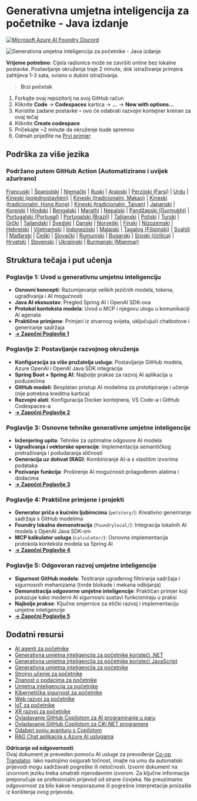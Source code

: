 <!--
CO_OP_TRANSLATOR_METADATA:
{
  "original_hash": "63b6426b88f6f56398ca3f1fbfc30889",
  "translation_date": "2025-07-29T16:25:21+00:00",
  "source_file": "README.md",
  "language_code": "hr"
}
-->
# Generativna umjetna inteligencija za početnike - Java izdanje
[![Microsoft Azure AI Foundry Discord](https://dcbadge.limes.pink/api/server/ByRwuEEgH4)](https://discord.com/invite/ByRwuEEgH4)

![Generativna umjetna inteligencija za početnike - Java izdanje](../../translated_images/beg-genai-series.8b48be9951cc574c25f8a3accba949bfd03c2f008e2c613283a1b47316fbee68.hr.png)

**Vrijeme potrebno**: Cijela radionica može se završiti online bez lokalne postavke. Postavljanje okruženja traje 2 minute, dok istraživanje primjera zahtijeva 1-3 sata, ovisno o dubini istraživanja.

> **Brzi početak**

1. Forkajte ovaj repozitorij na svoj GitHub račun  
2. Kliknite **Code** → **Codespaces** kartica → **...** → **New with options...**  
3. Koristite zadane postavke – ovo će odabrati razvojni kontejner kreiran za ovaj tečaj  
4. Kliknite **Create codespace**  
5. Pričekajte ~2 minute da okruženje bude spremno  
6. Odmah prijeđite na [Prvi primjer](./02-SetupDevEnvironment/README.md#step-2-create-a-github-personal-access-token)  

## Podrška za više jezika

### Podržano putem GitHub Action (Automatizirano i uvijek ažurirano)

[Francuski](../fr/README.md) | [Španjolski](../es/README.md) | [Njemački](../de/README.md) | [Ruski](../ru/README.md) | [Arapski](../ar/README.md) | [Perzijski (Farsi)](../fa/README.md) | [Urdu](../ur/README.md) | [Kineski (pojednostavljeni)](../zh/README.md) | [Kineski (tradicionalni, Makao)](../mo/README.md) | [Kineski (tradicionalni, Hong Kong)](../hk/README.md) | [Kineski (tradicionalni, Tajvan)](../tw/README.md) | [Japanski](../ja/README.md) | [Korejski](../ko/README.md) | [Hindski](../hi/README.md) | [Bengalski](../bn/README.md) | [Marathi](../mr/README.md) | [Nepalski](../ne/README.md) | [Pandžapski (Gurmukhi)](../pa/README.md) | [Portugalski (Portugal)](../pt/README.md) | [Portugalski (Brazil)](../br/README.md) | [Talijanski](../it/README.md) | [Poljski](../pl/README.md) | [Turski](../tr/README.md) | [Grčki](../el/README.md) | [Tajlandski](../th/README.md) | [Švedski](../sv/README.md) | [Danski](../da/README.md) | [Norveški](../no/README.md) | [Finski](../fi/README.md) | [Nizozemski](../nl/README.md) | [Hebrejski](../he/README.md) | [Vijetnamski](../vi/README.md) | [Indonezijski](../id/README.md) | [Malajski](../ms/README.md) | [Tagalog (Filipinski)](../tl/README.md) | [Svahili](../sw/README.md) | [Mađarski](../hu/README.md) | [Češki](../cs/README.md) | [Slovački](../sk/README.md) | [Rumunjski](../ro/README.md) | [Bugarski](../bg/README.md) | [Srpski (ćirilica)](../sr/README.md) | [Hrvatski](./README.md) | [Slovenski](../sl/README.md) | [Ukrajinski](../uk/README.md) | [Burmanski (Mjanmar)](../my/README.md)

## Struktura tečaja i put učenja

### **Poglavlje 1: Uvod u generativnu umjetnu inteligenciju**
- **Osnovni koncepti**: Razumijevanje velikih jezičnih modela, tokena, ugrađivanja i AI mogućnosti  
- **Java AI ekosustav**: Pregled Spring AI i OpenAI SDK-ova  
- **Protokol konteksta modela**: Uvod u MCP i njegovu ulogu u komunikaciji AI agenata  
- **Praktične primjene**: Primjeri iz stvarnog svijeta, uključujući chatbotove i generiranje sadržaja  
- **[→ Započni Poglavlje 1](./01-IntroToGenAI/README.md)**  

### **Poglavlje 2: Postavljanje razvojnog okruženja**
- **Konfiguracija za više pružatelja usluga**: Postavljanje GitHub modela, Azure OpenAI i OpenAI Java SDK integracija  
- **Spring Boot + Spring AI**: Najbolje prakse za razvoj AI aplikacija u poduzećima  
- **GitHub modeli**: Besplatan pristup AI modelima za prototipiranje i učenje (nije potrebna kreditna kartica)  
- **Razvojni alati**: Konfiguracija Docker kontejnera, VS Code-a i GitHub Codespaces-a  
- **[→ Započni Poglavlje 2](./02-SetupDevEnvironment/README.md)**  

### **Poglavlje 3: Osnovne tehnike generativne umjetne inteligencije**
- **Inženjering upita**: Tehnike za optimalne odgovore AI modela  
- **Ugrađivanja i vektorske operacije**: Implementacija semantičkog pretraživanja i podudaranja sličnosti  
- **Generacija uz dohvat (RAG)**: Kombiniranje AI-a s vlastitim izvorima podataka  
- **Pozivanje funkcija**: Proširenje AI mogućnosti prilagođenim alatima i dodacima  
- **[→ Započni Poglavlje 3](./03-CoreGenerativeAITechniques/README.md)**  

### **Poglavlje 4: Praktične primjene i projekti**
- **Generator priča o kućnim ljubimcima** (`petstory/`): Kreativno generiranje sadržaja s GitHub modelima  
- **Foundry lokalna demonstracija** (`foundrylocal/`): Integracija lokalnih AI modela s OpenAI Java SDK-om  
- **MCP kalkulator usluga** (`calculator/`): Osnovna implementacija protokola konteksta modela sa Spring AI  
- **[→ Započni Poglavlje 4](./04-PracticalSamples/README.md)**  

### **Poglavlje 5: Odgovoran razvoj umjetne inteligencije**
- **Sigurnost GitHub modela**: Testiranje ugrađenog filtriranja sadržaja i sigurnosnih mehanizama (tvrde blokade i mekana odbijanja)  
- **Demonstracija odgovorne umjetne inteligencije**: Praktičan primjer koji pokazuje kako moderni AI sigurnosni sustavi funkcioniraju u praksi  
- **Najbolje prakse**: Ključne smjernice za etički razvoj i implementaciju umjetne inteligencije  
- **[→ Započni Poglavlje 5](./05-ResponsibleGenAI/README.md)**  

## Dodatni resursi

- [AI agenti za početnike](https://github.com/microsoft/ai-agents-for-beginners)  
- [Generativna umjetna inteligencija za početnike koristeći .NET](https://github.com/microsoft/Generative-AI-for-beginners-dotnet)  
- [Generativna umjetna inteligencija za početnike koristeći JavaScript](https://github.com/microsoft/generative-ai-with-javascript)  
- [Generativna umjetna inteligencija za početnike](https://github.com/microsoft/generative-ai-for-beginners)  
- [Strojno učenje za početnike](https://aka.ms/ml-beginners)  
- [Znanost o podacima za početnike](https://aka.ms/datascience-beginners)  
- [Umjetna inteligencija za početnike](https://aka.ms/ai-beginners)  
- [Kibernetička sigurnost za početnike](https://github.com/microsoft/Security-101)  
- [Web razvoj za početnike](https://aka.ms/webdev-beginners)  
- [IoT za početnike](https://aka.ms/iot-beginners)  
- [XR razvoj za početnike](https://github.com/microsoft/xr-development-for-beginners)  
- [Ovladavanje GitHub Copilotom za AI programiranje u paru](https://aka.ms/GitHubCopilotAI)  
- [Ovladavanje GitHub Copilotom za C#/.NET programere](https://github.com/microsoft/mastering-github-copilot-for-dotnet-csharp-developers)  
- [Odaberi svoju avanturu s Copilotom](https://github.com/microsoft/CopilotAdventures)  
- [RAG Chat aplikacija s Azure AI uslugama](https://github.com/Azure-Samples/azure-search-openai-demo-java)  

**Odricanje od odgovornosti**:  
Ovaj dokument je preveden pomoću AI usluge za prevođenje [Co-op Translator](https://github.com/Azure/co-op-translator). Iako nastojimo osigurati točnost, imajte na umu da automatski prijevodi mogu sadržavati pogreške ili netočnosti. Izvorni dokument na izvornom jeziku treba smatrati mjerodavnim izvorom. Za ključne informacije preporučuje se profesionalni prijevod od strane čovjeka. Ne preuzimamo odgovornost za bilo kakve nesporazume ili pogrešne interpretacije proizašle iz korištenja ovog prijevoda.